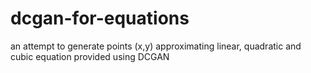 # dcgan-for-equations
an attempt to generate points (x,y) approximating linear, quadratic and cubic equation provided using DCGAN
